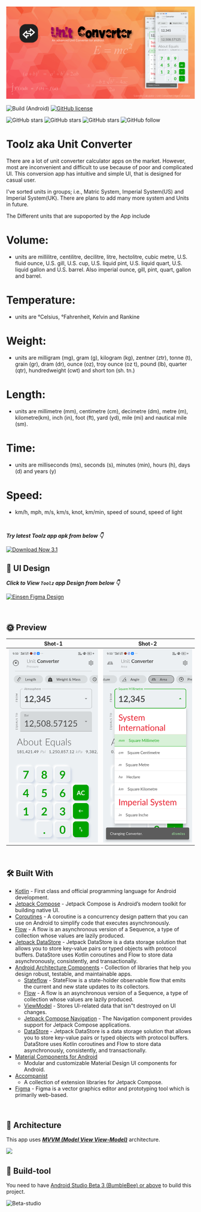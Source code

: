 ![GitHub Cards Preview](https://github.com/prime-zs/Toolz/blob/master/art/feature-graphic.png?raw=true)

![Build (Android)](https://github.com/Spikeysanju/Einsen/workflows/Android%20CI/badge.svg)
[![GitHub license](https://img.shields.io/badge/License-Apache2.0-blue.svg)](LICENSE)


![GitHub stars](https://img.shields.io/github/stars/prime-zs/Toolz?style=social)
![GitHub stars](https://img.shields.io/github/forks/prime-zs/Toolz?style=social)
![GitHub stars](https://img.shields.io/github/watchers/prime-zs/Toolz?style=social)
![GitHub follow](https://img.shields.io/github/followers/prime-zs?label=Follow&style=social)


# Toolz aka Unit Converter

There are a lot of unit converter calculator apps on the market. However, most are inconvenient and difficult to use because of poor and complicated UI.
This conversion app has intuitive and simple UI, that is designed for casual user.

I've sorted units in groups; i.e., Matric System, Imperial System(US) and Imperial System(UK). There are plans to add many more system and Units in future.

The Different units that are supoported by the App include

# Volume: 
- units are millilitre, centilitre, decilitre, litre, hectolitre, cubic metre, U.S. fluid ounce, U.S. gill, U.S. cup, U.S. liquid pint, U.S. liquid quart, U.S. liquid gallon and U.S. barrel.  Also imperial ounce, gill, pint, quart, gallon and barrel.

# Temperature: 
- units are °Celsius, °Fahrenheit, Kelvin and Rankine 

# Weight: 
- units are milligram (mg), gram (g), kilogram (kg), zentner (ztr), tonne (t), grain (gr), dram (dr), ounce (oz), troy ounce (oz t), pound (lb), quarter (qtr), hundredweight (cwt) and short ton (sh. tn.) 

# Length: 
- units are millimetre (mm), centimetre (cm), decimetre (dm), metre (m), kilometre(km), inch (in), foot (ft), yard (yd), mile (mi) and nautical mile (sm). 

# Time:
- units are milliseconds (ms), seconds (s),  minutes (min), hours (h), days (d) and years (y)

# Speed:
- km/h, mph, m/s, km/s, knot, km/min, speed of sound, speed of light

 <br />

***Try latest Toolz app apk from below 👇***

<a href="https://play.google.com/store/apps/details?id=com.prime.toolz">
  <img src="https://github.com/steverichey/google-play-badge-svg/blob/master/img/en_get.svg" alt="Download Now 3.1" width="180" height="65">
</a>

## 🎨 UI Design

***Click to View `Toolz` app Design from below 👇***

[![Einsen Figma Design](https://img.shields.io/badge/Toolz-FIGMA-black.svg?style=for-the-badge&logo=figma)](https://www.figma.com/_123__file/s0jhjixtXtOZmmIyHIN3Yy/Einsen?node-id=0%3A1)

<br />

## 🌞 Preview 

|   Shot-1    | Shot-2
|---	|---
|  ![](https://github.com/prime-zs/Toolz/blob/master/art/Screenshot_2022-05-16-09-50-15-79.png)    |  ![](https://github.com/prime-zs/Toolz/blob/master/art/Screenshot_2022-05-16-09-50-48-66.png)    
<br />

## 🛠 Built With

- [Kotlin](https://kotlinlang.org/) - First class and official programming language for Android
  development.
- [Jetpack Compose](https://developer.android.com/jetpack/compose) - Jetpack Compose is Android’s
  modern toolkit for building native UI.
- [Coroutines](https://kotlinlang.org/docs/reference/coroutines-overview.html) - A coroutine is a
  concurrency design pattern that you can use on Android to simplify code that executes
  asynchronously.
- [Flow](https://kotlinlang.org/docs/reference/coroutines/flow.html) - A flow is an asynchronous
  version of a Sequence, a type of collection whose values are lazily produced.
- [Jetpack DataStore](https://developer.android.com/topic/libraries/architecture/datastore) -
  Jetpack DataStore is a data storage solution that allows you to store key-value pairs or typed
  objects with protocol buffers. DataStore uses Kotlin coroutines and Flow to store data
  asynchronously, consistently, and transactionally.
- [Android Architecture Components](https://developer.android.com/topic/libraries/architecture) -
  Collection of libraries that help you design robust, testable, and maintainable apps.
    - [Stateflow](https://developer.android.com/kotlin/flow/stateflow-and-sharedflow) - StateFlow is
      a state-holder observable flow that emits the current and new state updates to its collectors.
    - [Flow](https://kotlinlang.org/docs/reference/coroutines/flow.html) - A flow is an asynchronous
      version of a Sequence, a type of collection whose values are lazily produced.
    - [ViewModel](https://developer.android.com/topic/libraries/architecture/viewmodel) - Stores
      UI-related data that isn"t destroyed on UI changes.
    - [Jetpack Compose Navigation](https://developer.android.com/jetpack/compose/navigation) - The
      Navigation component provides support for Jetpack Compose applications.
    - [DataStore](https://developer.android.com/topic/libraries/architecture/datastore) - Jetpack
      DataStore is a data storage solution that allows you to store key-value pairs or typed objects
      with protocol buffers. DataStore uses Kotlin coroutines and Flow to store data asynchronously,
      consistently, and transactionally.
- [Material Components for Android](https://github.com/material-components/material-components-android)
    - Modular and customizable Material Design UI components for Android.
- [Accompanist](https://github.com/google/accompanist)
    - A collection of extension libraries for Jetpack Compose.
- [Figma](https://figma.com/) - Figma is a vector graphics editor and prototyping tool which is
  primarily web-based.

<br />

## 🗼 Architecture

This app uses [***MVVM (Model View
View-Model)***](https://developer.android.com/jetpack/docs/guide#recommended-app-arch) architecture.

![](https://github.com/TheCodeMonks/Notes-App/blob/master/screenshots/ANDROID%20ROOM%20DB%20DIAGRAM.jpg)

## 🧰 Build-tool

You need to
have [Android Studio Beta 3 (BumbleBee) or above](https://developer.android.com/studio/preview) to
build this project.
<br>

<img src="./beta_android.png" height="200" alt="Beta-studio"/>




